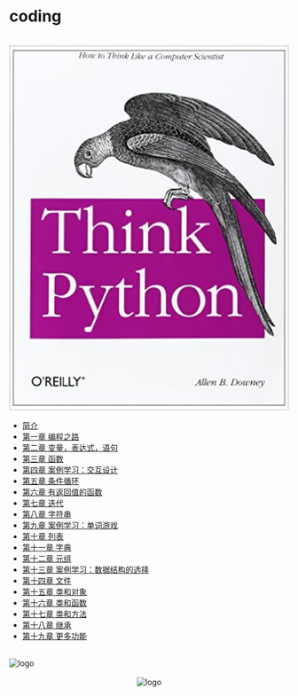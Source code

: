 # coding

<br />
<img  src='/coding/Python/ThinkPython/cover.jpg' width="600" alt="logo">
<br />

* [简介](/coding/Python/ThinkPython/READ_ME.md)
* [第一章 编程之路](/coding/Python/ThinkPython/chapter1.md)
* [第二章 变量，表达式，语句](/coding/Python/ThinkPython/chapter2.md)
* [第三章 函数](/coding/Python/ThinkPython/chapter3.md)
* [第四章 案例学习：交互设计](/coding/Python/ThinkPython/chapter4.md)
* [第五章 条件循环](/coding/Python/ThinkPython/chapter5.md)
* [第六章 有返回值的函数](/coding/Python/ThinkPython/chapter6.md)
* [第七章 迭代](/coding/Python/ThinkPython/chapter7.md)
* [第八章 字符串](/coding/Python/ThinkPython/chapter8.md)
* [第九章 案例学习：单词游戏](/coding/Python/ThinkPython/chapter9.md)
* [第十章 列表](/coding/Python/ThinkPython/chapter10.md)
* [第十一章 字典](/coding/Python/ThinkPython/chapter11.md)
* [第十二章 元组](/coding/Python/ThinkPython/chapter12.md)
* [第十三章 案例学习：数据结构的选择](/coding/Python/ThinkPython/chapter13.md)
* [第十四章 文件](/coding/Python/ThinkPython/chapter14.md)
* [第十五章 类和对象](/coding/Python/ThinkPython/chapter15.md)
* [第十六章 类和函数](/coding/Python/ThinkPython/chapter16.md)
* [第十七章 类和方法](/coding/Python/ThinkPython/chapter17.md)
* [第十八章 继承](/coding/Python/ThinkPython/chapter18.md)
* [第十九章 更多功能](/coding/Python/ThinkPython/chapter19.md)

<br />
<img  src='/img/bjkb.PNG' width="600" alt="logo">
<br />
<br />
<div align="center">
<img  src='/img/01.jpeg' width="600" alt="logo" />
</div>
<br />
<br />
